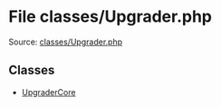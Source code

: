 File classes/Upgrader.php
=========

Source: [classes/Upgrader.php](https://github.com/PrestaShop/PrestaShop/blob/1.6.0.8/classes/Upgrader.php)


Classes
-------

* [UpgraderCore](class.UpgraderCore.md)


